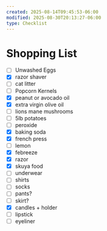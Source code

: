 ```yaml
---
created: 2025-08-14T09:45:53-06:00
modified: 2025-08-30T20:13:27-06:00
type: Checklist
---
```


# Shopping List

- [ ] Unwashed Eggs
- [x] razor shaver
- [ ] cat litter
- [ ] Popcorn Kernels
- [x] peanut or avocado oil
- [x] extra virgin olive oil
- [ ] lions mane mushrooms
- [ ] 5lb potatoes
- [ ] peroxide
- [x] baking soda
- [x] french press
- [ ] lemon
- [x] febreeze
- [x] razor
- [x] skuya food
- [ ] underwear
- [ ] shirts
- [ ] socks 
- [ ] pants?
- [ ] skirt?
- [x] candles + holder
- [ ] lipstick
- [ ] eyeliner
